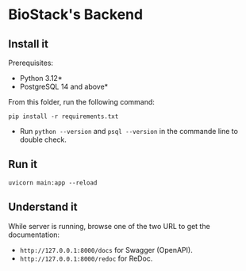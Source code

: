 
# BioStack's Backend

## Install it

Prerequisites:
- Python 3.12*
- PostgreSQL 14 and above*

From this folder, run the following command:

```
pip install -r requirements.txt
```

* Run `python --version` and `psql --version` in the commande line  to double check.

## Run it

```
uvicorn main:app --reload
```

## Understand it

While server is running, browse one of the two URL to get the documentation:

- `http://127.0.0.1:8000/docs` for Swagger (OpenAPI).
- `http://127.0.0.1:8000/redoc` for ReDoc.
